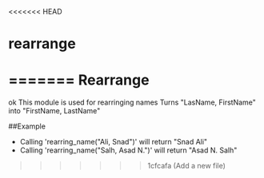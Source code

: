 <<<<<<< HEAD
# rearrange
=======
 Rearrange
===========

ok
This module is used for rearringing names
Turns "LasName, FirstName" into "FirstName, LastName"

##Example 

* Calling 'rearring_name("Ali, Snad")' will return "Snad Ali"
* Calling 'rearring_name("Salh, Asad N.")' will return "Asad N. Salh"
>>>>>>> 1cfcafa (Add a new file)
